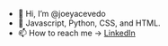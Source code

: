 - 👋 Hi, I’m @joeyacevedo
- 🌱 Javascript, Python, CSS, and HTML.
- 📫 How to reach me -> [LinkedIn](https://www.linkedin.com/in/josephacevedo/)
